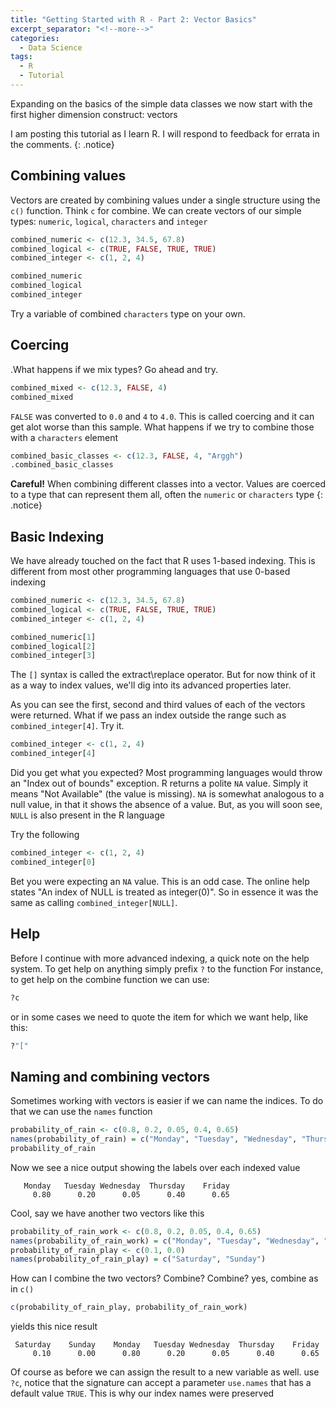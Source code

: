 ```yaml
---
title: "Getting Started with R - Part 2: Vector Basics"
excerpt_separator: "<!--more-->"
categories:
  - Data Science
tags:
  - R
  - Tutorial
---
```

Expanding on the basics of the simple data classes we now start with the first higher dimension construct: vectors
<!--more-->


I am posting this tutorial as I learn R. I will respond to feedback for errata in the comments.
{: .notice}


## Combining values

Vectors are created by combining values under a single structure using the `c()` function. Think `c` for combine.
We can create vectors of our simple types: `numeric`, `logical`, `characters` and `integer`

``` R
combined_numeric <- c(12.3, 34.5, 67.8)
combined_logical <- c(TRUE, FALSE, TRUE, TRUE)
combined_integer <- c(1, 2, 4)

combined_numeric
combined_logical
combined_integer
```

Try a variable of combined `characters` type on your own.

## Coercing

.What happens if we mix types? Go ahead and try.

``` R
combined_mixed <- c(12.3, FALSE, 4)
combined_mixed
```

`FALSE` was converted to `0.0` and `4` to `4.0`.  This is called coercing and it can get alot worse than this sample. What happens if we try to combine those with a `characters` element

``` R
combined_basic_classes <- c(12.3, FALSE, 4, "Arggh")
.combined_basic_classes
```

**Careful!** When combining different classes into a vector. Values are coerced to a type that can represent them all, often the `numeric` or `characters` type
{: .notice}

## Basic Indexing

We have already touched on the fact that R uses 1-based indexing. This is different from most other programming languages that use 0-based indexing

``` R
combined_numeric <- c(12.3, 34.5, 67.8)
combined_logical <- c(TRUE, FALSE, TRUE, TRUE)
combined_integer <- c(1, 2, 4)

combined_numeric[1]
combined_logical[2]
combined_integer[3]
```

The `[]` syntax is called the extract\replace operator. But for now think of it as a way to index values, we'll dig into its advanced properties later. 

As you can see the first, second and third values of each of the vectors were returned. What if we pass an index outside the range such as `combined_integer[4]`. Try it. 

``` R
combined_integer <- c(1, 2, 4)
combined_integer[4]
```

Did you get what you expected? Most programming languages would throw an "Index out of bounds" exception. R returns a polite `NA` value. Simply it means "Not Available" (the value is missing). `NA` is somewhat analogous to a null value, in that it shows the absence of a value. But, as you will soon see, `NULL` is also present in the R language

Try the following 

``` R
combined_integer <- c(1, 2, 4)
combined_integer[0]
```

Bet you were expecting an `NA` value. This is an odd case. The online help states "An index of NULL is treated as integer(0)". So in essence it was the same as calling `combined_integer[NULL]`. 

## Help

Before I continue with more advanced indexing, a quick note on the help system. To get help on anything simply prefix `?` to the function For instance, to get help on the combine function we can use:

``` R
?c
```
or in some cases we need to quote the item for which we want help, like this:

``` R
?"["
```

## Naming and combining vectors

Sometimes working with vectors is easier if we can name the indices. To do that we can use the `names` function

``` R
probability_of_rain <- c(0.8, 0.2, 0.05, 0.4, 0.65)
names(probability_of_rain) = c("Monday", "Tuesday", "Wednesday", "Thursday", "Friday")
probability_of_rain
```
Now we see a nice output showing the labels over each indexed value

```  
   Monday   Tuesday Wednesday  Thursday    Friday 
     0.80      0.20      0.05      0.40      0.65 
```

Cool, say we have another two vectors like this 

``` R
probability_of_rain_work <- c(0.8, 0.2, 0.05, 0.4, 0.65)
names(probability_of_rain_work) = c("Monday", "Tuesday", "Wednesday", "Thursday", "Friday")
probability_of_rain_play <- c(0.1, 0.0)
names(probability_of_rain_play) = c("Saturday", "Sunday")
```
How can I combine the two vectors? Combine? Combine? yes, combine as in `c()`

```R
c(probability_of_rain_play, probability_of_rain_work)
```
yields this nice result

```
 Saturday    Sunday    Monday   Tuesday Wednesday  Thursday    Friday 
     0.10      0.00      0.80      0.20      0.05      0.40      0.65 
```

Of course as before we can assign the result to a new variable as well. use `?c`, notice that the signature can accept a parameter `use.names` that has a default value `TRUE`. This is why our index names were preserved
